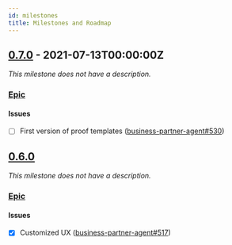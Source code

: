 ```yaml
---
id: milestones
title: Milestones and Roadmap
---
```


## [0.7.0](https://github.com/hyperledger-labs/business-partner-agent/milestone/6) - 2021-07-13T00:00:00Z

_This milestone does not have a description._

### [Epic](https://github.com/hyperledger-labs/business-partner-agent/labels/epic)

#### Issues

- [ ] First version of proof templates
      ([business-partner-agent#530](https://github.com/hyperledger-labs/business-partner-agent/issues/530))

## [0.6.0](https://github.com/hyperledger-labs/business-partner-agent/milestone/5)

_This milestone does not have a description._

### [Epic](https://github.com/hyperledger-labs/business-partner-agent/labels/epic)

#### Issues

- [x] Customized UX
      ([business-partner-agent#517](https://github.com/hyperledger-labs/business-partner-agent/issues/517))
